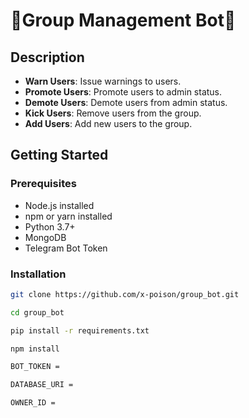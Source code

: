 # 🤖Group Management Bot🤖

## Description
- **Warn Users**: Issue warnings to users.
- **Promote Users**: Promote users to admin status.
- **Demote Users**: Demote users from admin status.
- **Kick Users**: Remove users from the group.
- **Add Users**: Add new users to the group.


## Getting Started

### Prerequisites
- Node.js installed
- npm or yarn installed
- Python 3.7+
- MongoDB
- Telegram Bot Token

### Installation

   ```sh
   git clone https://github.com/x-poison/group_bot.git

   cd group_bot

   pip install -r requirements.txt

   npm install
  
   BOT_TOKEN = 

   DATABASE_URI = 

   OWNER_ID =

   ```


